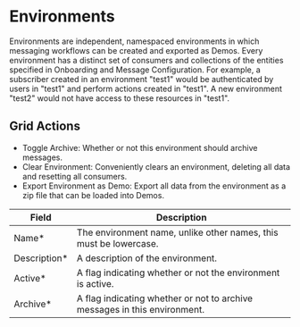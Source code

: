 # Environments

Environments are independent, namespaced environments in which messaging workflows can be created and exported as Demos. Every environment has a distinct set of consumers and collections of the entities specified in Onboarding and Message Configuration. For example, a subscriber created in an environment "test1" would be authenticated by users in "test1" and perform actions created in "test1". A new environment "test2" would not have access to these resources in "test1".

## Grid Actions

- Toggle Archive: Whether or not this environment should archive messages.
- Clear Environment: Conveniently clears an environment, deleting all data and resetting all consumers.
- Export Environment as Demo: Export all data from the environment as a zip file that can be loaded into Demos.

| Field         | Description                                                               |
| ------------- | ------------------------------------------------------------------------- |
| Name\*        | The environment name, unlike other names, this must be lowercase.         |
| Description\* | A description of the environment.                                         |
| Active\*      | A flag indicating whether or not the environment is active.               |
| Archive\*     | A flag indicating whether or not to archive messages in this environment. |
